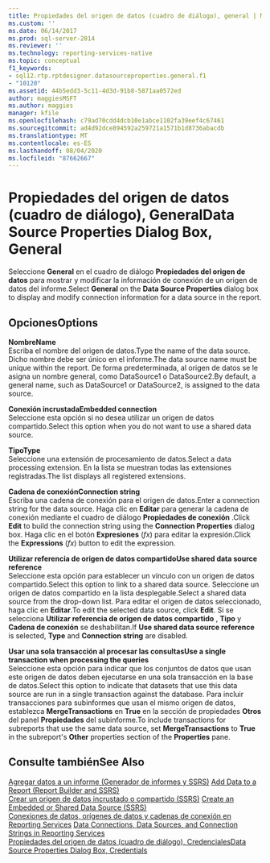 ```yaml
---
title: Propiedades del origen de datos (cuadro de diálogo), general | Microsoft Docs
ms.custom: ''
ms.date: 06/14/2017
ms.prod: sql-server-2014
ms.reviewer: ''
ms.technology: reporting-services-native
ms.topic: conceptual
f1_keywords:
- sql12.rtp.rptdesigner.datasourceproperties.general.f1
- "10120"
ms.assetid: 44b5edd3-5c11-4d3d-91b8-5871aa0572ed
author: maggiesMSFT
ms.author: maggies
manager: kfile
ms.openlocfilehash: c79ad70cdd4dcb10e1abce1102fa39eef4c67461
ms.sourcegitcommit: ad4d92dce894592a259721a1571b1d8736abacdb
ms.translationtype: MT
ms.contentlocale: es-ES
ms.lasthandoff: 08/04/2020
ms.locfileid: "87662667"
---
```

# <a name="data-source-properties-dialog-box-general"></a><span data-ttu-id="1870b-102">Propiedades del origen de datos (cuadro de diálogo), General</span><span class="sxs-lookup"><span data-stu-id="1870b-102">Data Source Properties Dialog Box, General</span></span>
  <span data-ttu-id="1870b-103">Seleccione **General** en el cuadro de diálogo **Propiedades del origen de datos** para mostrar y modificar la información de conexión de un origen de datos del informe.</span><span class="sxs-lookup"><span data-stu-id="1870b-103">Select **General** on the **Data Source Properties** dialog box to display and modify connection information for a data source in the report.</span></span>  
  
## <a name="options"></a><span data-ttu-id="1870b-104">Opciones</span><span class="sxs-lookup"><span data-stu-id="1870b-104">Options</span></span>  
 <span data-ttu-id="1870b-105">**Nombre**</span><span class="sxs-lookup"><span data-stu-id="1870b-105">**Name**</span></span>  
 <span data-ttu-id="1870b-106">Escriba el nombre del origen de datos.</span><span class="sxs-lookup"><span data-stu-id="1870b-106">Type the name of the data source.</span></span> <span data-ttu-id="1870b-107">Dicho nombre debe ser único en el informe.</span><span class="sxs-lookup"><span data-stu-id="1870b-107">The data source name must be unique within the report.</span></span> <span data-ttu-id="1870b-108">De forma predeterminada, al origen de datos se le asigna un nombre general, como DataSource1 o DataSource2.</span><span class="sxs-lookup"><span data-stu-id="1870b-108">By default, a general name, such as DataSource1 or DataSource2, is assigned to the data source.</span></span>  
  
 <span data-ttu-id="1870b-109">**Conexión incrustada**</span><span class="sxs-lookup"><span data-stu-id="1870b-109">**Embedded connection**</span></span>  
 <span data-ttu-id="1870b-110">Seleccione esta opción si no desea utilizar un origen de datos compartido.</span><span class="sxs-lookup"><span data-stu-id="1870b-110">Select this option when you do not want to use a shared data source.</span></span>  
  
 <span data-ttu-id="1870b-111">**Tipo**</span><span class="sxs-lookup"><span data-stu-id="1870b-111">**Type**</span></span>  
 <span data-ttu-id="1870b-112">Seleccione una extensión de procesamiento de datos.</span><span class="sxs-lookup"><span data-stu-id="1870b-112">Select a data processing extension.</span></span> <span data-ttu-id="1870b-113">En la lista se muestran todas las extensiones registradas.</span><span class="sxs-lookup"><span data-stu-id="1870b-113">The list displays all registered extensions.</span></span>  
  
 <span data-ttu-id="1870b-114">**Cadena de conexión**</span><span class="sxs-lookup"><span data-stu-id="1870b-114">**Connection string**</span></span>  
 <span data-ttu-id="1870b-115">Escriba una cadena de conexión para el origen de datos.</span><span class="sxs-lookup"><span data-stu-id="1870b-115">Enter a connection string for the data source.</span></span> <span data-ttu-id="1870b-116">Haga clic en **Editar** para generar la cadena de conexión mediante el cuadro de diálogo **Propiedades de conexión** .</span><span class="sxs-lookup"><span data-stu-id="1870b-116">Click **Edit** to build the connection string using the **Connection Properties** dialog box.</span></span> <span data-ttu-id="1870b-117">Haga clic en el botón **Expresiones** (*fx*) para editar la expresión.</span><span class="sxs-lookup"><span data-stu-id="1870b-117">Click the **Expressions** (*fx*) button to edit the expression.</span></span>  
  
 <span data-ttu-id="1870b-118">**Utilizar referencia de origen de datos compartido**</span><span class="sxs-lookup"><span data-stu-id="1870b-118">**Use shared data source reference**</span></span>  
 <span data-ttu-id="1870b-119">Seleccione esta opción para establecer un vínculo con un origen de datos compartido.</span><span class="sxs-lookup"><span data-stu-id="1870b-119">Select this option to link to a shared data source.</span></span> <span data-ttu-id="1870b-120">Seleccione un origen de datos compartido en la lista desplegable.</span><span class="sxs-lookup"><span data-stu-id="1870b-120">Select a shared data source from the drop-down list.</span></span> <span data-ttu-id="1870b-121">Para editar el origen de datos seleccionado, haga clic en **Editar**.</span><span class="sxs-lookup"><span data-stu-id="1870b-121">To edit the selected data source, click **Edit**.</span></span> <span data-ttu-id="1870b-122">Si se selecciona **Utilizar referencia de origen de datos compartido** , **Tipo** y **Cadena de conexión** se deshabilitan.</span><span class="sxs-lookup"><span data-stu-id="1870b-122">If **Use shared data source reference** is selected, **Type** and **Connection string** are disabled.</span></span>  
  
 <span data-ttu-id="1870b-123">**Usar una sola transacción al procesar las consultas**</span><span class="sxs-lookup"><span data-stu-id="1870b-123">**Use a single transaction when processing the queries**</span></span>  
 <span data-ttu-id="1870b-124">Seleccione esta opción para indicar que los conjuntos de datos que usan este origen de datos deben ejecutarse en una sola transacción en la base de datos.</span><span class="sxs-lookup"><span data-stu-id="1870b-124">Select this option to indicate that datasets that use this data source are run in a single transaction against the database.</span></span> <span data-ttu-id="1870b-125">Para incluir transacciones para subinformes que usan el mismo origen de datos, establezca **MergeTransactions** en **True** en la sección de propiedades **Otros** del panel **Propiedades** del subinforme.</span><span class="sxs-lookup"><span data-stu-id="1870b-125">To include transactions for subreports that use the same data source, set **MergeTransactions** to **True** in the subreport's **Other** properties section of the **Properties** pane.</span></span>  
  
## <a name="see-also"></a><span data-ttu-id="1870b-126">Consulte también</span><span class="sxs-lookup"><span data-stu-id="1870b-126">See Also</span></span>  
 <span data-ttu-id="1870b-127">[Agregar datos a un informe &#40;Generador de informes y SSRS&#41;](report-data/report-datasets-ssrs.md) </span><span class="sxs-lookup"><span data-stu-id="1870b-127">[Add Data to a Report &#40;Report Builder and SSRS&#41;](report-data/report-datasets-ssrs.md) </span></span>  
 <span data-ttu-id="1870b-128">[Crear un origen de datos incrustado o compartido &#40;SSRS&#41;](../../2014/reporting-services/create-an-embedded-or-shared-data-source-ssrs.md) </span><span class="sxs-lookup"><span data-stu-id="1870b-128">[Create an Embedded or Shared Data Source &#40;SSRS&#41;](../../2014/reporting-services/create-an-embedded-or-shared-data-source-ssrs.md) </span></span>  
 <span data-ttu-id="1870b-129">[Conexiones de datos, orígenes de datos y cadenas de conexión en Reporting Services](../../2014/reporting-services/data-connections-data-sources-and-connection-strings-in-reporting-services.md) </span><span class="sxs-lookup"><span data-stu-id="1870b-129">[Data Connections, Data Sources, and Connection Strings in Reporting Services](../../2014/reporting-services/data-connections-data-sources-and-connection-strings-in-reporting-services.md) </span></span>  
 [<span data-ttu-id="1870b-130">Propiedades del origen de datos (cuadro de diálogo), Credenciales</span><span class="sxs-lookup"><span data-stu-id="1870b-130">Data Source Properties Dialog Box, Credentials</span></span>](../../2014/reporting-services/data-source-properties-dialog-box-credentials.md)  
  
  
